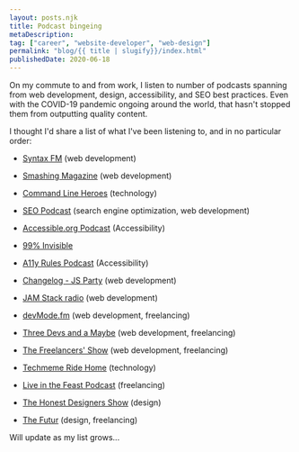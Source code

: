 ```yaml
---
layout: posts.njk
title: Podcast bingeing
metaDescription:
tag: ["career", "website-developer", "web-design"]
permalink: "blog/{{ title | slugify}}/index.html"
publishedDate: 2020-06-18
---
```

On my commute to and from work, I listen to number of podcasts spanning from web development, design, accessibility, and SEO best practices. Even with the COVID-19 pandemic ongoing around the world, that hasn't stopped them from outputting quality content. 

I thought I'd share a list of what I've been listening to, and in no particular order:

- <a rel="noreferrer noopener" href="https://syntax.fm/" target="_blank">Syntax FM</a> (web development)

- <a rel="noreferrer noopener" href="https://podcast.smashingmagazine.com/" target="_blank">Smashing Magazine</a> (web development)

- <a rel="noreferrer noopener" href="https://www.redhat.com/en/command-line-heroes" target="_blank">Command Line Heroes</a> (technology)

- <a rel="noreferrer noopener" href="https://www.bestseopodcast.com/" target="_blank">SEO Podcast</a> (search engine optimization, web development)

- <a rel="noreferrer noopener" href="https://podcasts.apple.com/us/podcast/accessible-org-podcast/id1483268842" target="_blank">Accessible.org Podcast</a> (Accessibility)

- <a rel="noreferrer noopener" href="https://99percentinvisible.org/" target="_blank">99% Invisible</a>

- <a rel="noreferrer noopener" href="https://a11yrules.com/" target="_blank">A11y Rules Podcast</a> (Accessibility)

- <a rel="noreferrer noopener" href="https://changelog.com/jsparty" target="_blank">Changelog - JS Party</a> (web development)

- <a rel="noreferrer noopener" href="https://www.heavybit.com/library/podcasts/jamstack-radio/" target="_blank">JAM Stack radio</a> (web development)

- <a rel="noreferrer noopener" href="https://devmode.fm/" target="_blank">devMode.fm</a> (web development, freelancing)

- <a rel="noreferrer noopener" href="https://threedevsandamaybe.com/" target="_blank">Three Devs and a Maybe</a> (web development, freelancing)

- <a rel="noreferrer noopener" href="https://devchat.tv/freelancers/" target="_blank">The Freelancers' Show</a> (web development, freelancing)

- <a rel="noreferrer noopener" href="https://podcasts.apple.com/us/podcast/techmeme-ride-home/id1355212895" target="_blank">Techmeme Ride Home</a> (technology)

- <a rel="noreferrer noopener" href="https://rezzz.com/podcast/" target="_blank">Live in the Feast Podcast</a> (freelancing)

- <a rel="noreferrer noopener" href="https://www.designcuts.com/learning-hub/podcasts/honest-designers/" target="_blank">The Honest Designers Show</a> (design)

- <a rel="noreferrer noopener" href="https://thefutur.com/podcast" target="_blank">The Futur</a> (design, freelancing)

Will update as my list grows...